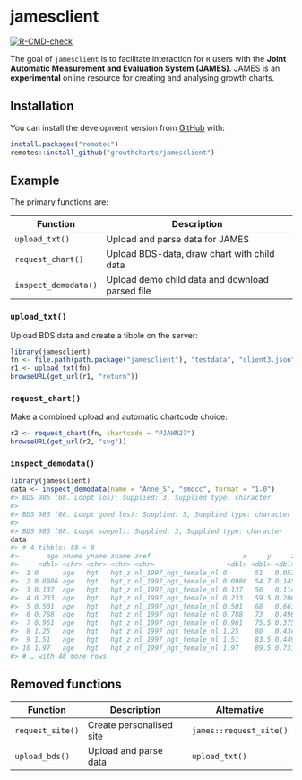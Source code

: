 
<!-- README.md is generated from README.Rmd. Please edit that file -->

# jamesclient

<!-- badges: start -->

[![R-CMD-check](https://github.com/growthcharts/jamesclient/workflows/R-CMD-check/badge.svg)](https://github.com/growthcharts/jamesclient/actions)
<!-- badges: end -->

The goal of `jamesclient` is to facilitate interaction for `R` users
with the **Joint Automatic Measurement and Evaluation System (JAMES)**.
JAMES is an **experimental** online resource for creating and analysing
growth charts.

## Installation

You can install the development version from
[GitHub](https://github.com/) with:

``` r
install.packages("remotes")
remotes::install_github("growthcharts/jamesclient")
```

## Example

The primary functions are:

| Function             | Description                                     |
|----------------------|-------------------------------------------------|
| `upload_txt()`       | Upload and parse data for JAMES                 |
| `request_chart()`    | Upload BDS-data, draw chart with child data     |
| `inspect_demodata()` | Upload demo child data and download parsed file |

### `upload_txt()`

Upload BDS data and create a tibble on the server:

``` r
library(jamesclient)
fn <- file.path(path.package("jamesclient"), "testdata", "client3.json")
r1 <- upload_txt(fn)
browseURL(get_url(r1, "return"))
```

### `request_chart()`

Make a combined upload and automatic chartcode choice:

``` r
r2 <- request_chart(fn, chartcode = "PJAHN27")
browseURL(get_url(r2, "svg"))
```

### `inspect_demodata()`

``` r
library(jamesclient)
data <- inspect_demodata(name = "Anne_S", "smocc", format = "1.0")
#> BDS 986 (68. Loopt los): Supplied: 3, Supplied type: character
#> 
#> BDS 986 (68. Loopt goed los): Supplied: 3, Supplied type: character
#> 
#> BDS 986 (68. Loopt soepel): Supplied: 3, Supplied type: character
data
#> # A tibble: 58 × 8
#>       age xname yname zname zref                       x     y     z
#>     <dbl> <chr> <chr> <chr> <chr>                  <dbl> <dbl> <dbl>
#>  1 0      age   hgt   hgt_z nl_1997_hgt_female_nl 0       51   0.052
#>  2 0.0986 age   hgt   hgt_z nl_1997_hgt_female_nl 0.0986  54.7 0.145
#>  3 0.137  age   hgt   hgt_z nl_1997_hgt_female_nl 0.137   56   0.114
#>  4 0.233  age   hgt   hgt_z nl_1997_hgt_female_nl 0.233   59.5 0.206
#>  5 0.501  age   hgt   hgt_z nl_1997_hgt_female_nl 0.501   68   0.661
#>  6 0.788  age   hgt   hgt_z nl_1997_hgt_female_nl 0.788   73   0.498
#>  7 0.961  age   hgt   hgt_z nl_1997_hgt_female_nl 0.961   75.5 0.375
#>  8 1.25   age   hgt   hgt_z nl_1997_hgt_female_nl 1.25    80   0.434
#>  9 1.51   age   hgt   hgt_z nl_1997_hgt_female_nl 1.51    83.5 0.449
#> 10 1.97   age   hgt   hgt_z nl_1997_hgt_female_nl 1.97    89.5 0.731
#> # … with 48 more rows
```

## Removed functions

| Function         | Description              | Alternative             |
|------------------|--------------------------|-------------------------|
| `request_site()` | Create personalised site | `james::request_site()` |
| `upload_bds()`   | Upload and parse data    | `upload_txt()`          |
